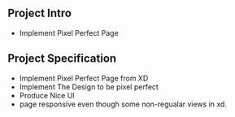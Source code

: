 ## Project Intro

- Implement Pixel Perfect Page

## Project Specification

- Implement Pixel Perfect Page from XD
- Implement The Design to be pixel perfect
- Produce Nice UI
- page responsive even though some non-regualar views in xd.

